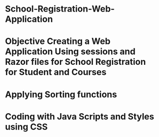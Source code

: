 # School-Registration-Web-Application
# Objective Creating a Web Application Using sessions and Razor files for School Registration for Student and Courses
# Applying Sorting functions 
# Coding with Java Scripts and Styles using CSS
